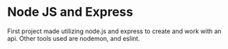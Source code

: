 # Node JS and Express
First project made utilizing node.js and express to create and work with an api. Other tools used are nodemon, and eslint.
